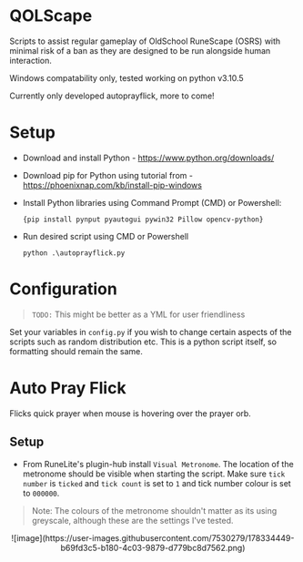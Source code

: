 # QOLScape
Scripts to assist regular gameplay of OldSchool RuneScape (OSRS) with minimal risk of a ban as they are designed to be run alongside human interaction.

Windows compatability only, tested working on python v3.10.5

Currently only developed autoprayflick, more to come!

# Setup
- Download and install Python - https://www.python.org/downloads/

- Download pip for Python using tutorial from - https://phoenixnap.com/kb/install-pip-windows

- Install Python libraries using Command Prompt (CMD) or Powershell:

    ```{pip install pynput pyautogui pywin32 Pillow opencv-python}```

- Run desired script using CMD or Powershell

    `python .\autoprayflick.py`
    
# Configuration
>`TODO:` This might be better as a YML for user friendliness

Set your variables in `config.py` if you wish to change certain aspects of the scripts such as random distribution etc. This is a python script itself, so formatting should remain the same.


# Auto Pray Flick
Flicks quick prayer when mouse is hovering over the prayer orb. 
## Setup
- From RuneLite's plugin-hub install `Visual Metronome`.  The location of the metronome should be visible when starting the script. Make sure `tick number` is `ticked` and `tick count` is set to `1` and tick number colour is set to `000000`.
 >Note: The colours of the metronome shouldn't matter as its using greyscale, although these are the settings I've tested.
<p align="center">
 ![image](https://user-images.githubusercontent.com/7530279/178334449-b69fd3c5-b180-4c03-9879-d779bc8d7562.png)
 </p>
